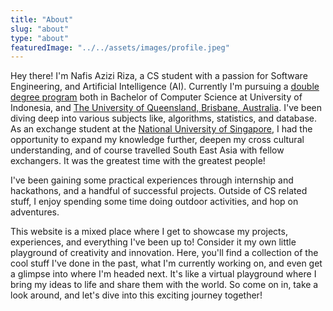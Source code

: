 ```yaml
---
title: "About"
slug: "about"
type: "about"
featuredImage: "../../assets/images/profile.jpeg"
---
```


Hey there! I'm Nafis Azizi Riza, a CS student with a passion for Software Engineering, and Artificial Intelligence (AI). Currently I'm pursuing a [double degree program](https://cs.ui.ac.id/sarjana-ilmu-komputer-kelas-internasional/) both in Bachelor of Computer Science at University of Indonesia, and [The University of Queensland, Brisbane, Australia](https://www.uq.edu.au/). I've been diving deep into various subjects like, algorithms, statistics, and database. As an exchange student at the [National University of Singapore](https://www.nus.edu.sg/gro/global-programmes/student-exchange/incoming-exchangers), I had the opportunity to expand my knowledge further, deepen my cross cultural understanding, and of course travelled South East Asia with fellow exchangers. It was the greatest time with the greatest people!

I've been gaining some practical experiences through internship and hackathons, and a handful of successful projects. Outside of CS related stuff, I enjoy spending some time doing outdoor activities, and hop on adventures. 

This website is a mixed place where I get to showcase my projects, experiences, and everything I've been up to! Consider it my own little playground of creativity and innovation. Here, you'll find a collection of the cool stuff I've done in the past, what I'm currently working on, and even get a glimpse into where I'm headed next. It's like a virtual playground where I bring my ideas to life and share them with the world. So come on in, take a look around, and let's dive into this exciting journey together!
